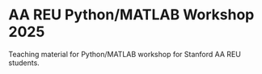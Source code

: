 # AA REU Python/MATLAB Workshop 2025
Teaching material for Python/MATLAB workshop for Stanford AA REU students. 
